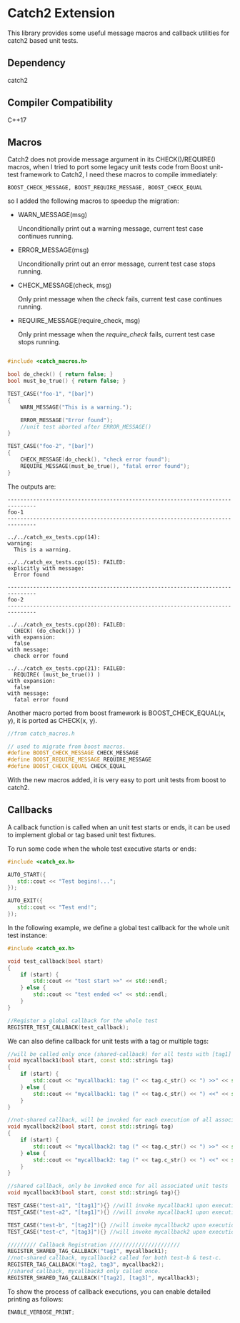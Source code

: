 # Catch2 Extension

This library provides some useful message macros and callback utilities for catch2 based unit tests.

## Dependency
catch2

## Compiler Compatibility

C++17

## Macros

Catch2 does not provide message argument in its CHECK()/REQUIRE() macros, when I tried to port some legacy unit tests code from Boost unit-test framework to Catch2, I need these macros to compile immediately:

```
BOOST_CHECK_MESSAGE, BOOST_REQUIRE_MESSAGE, BOOST_CHECK_EQUAL
```
so I added the following macros to speedup the migration: 


- WARN_MESSAGE(msg) 

  Unconditionally print out a warning message, current test case continues running.

- ERROR_MESSAGE(msg) 

  Unconditionally print out an error message, current test case stops running.

- CHECK_MESSAGE(check, msg)

  Only print message when the _check_ fails, current test case continues running.

- REQUIRE_MESSAGE(require_check, msg)

  Only print message when the _require_check_ fails, current test case stops running.


```c++

#include <catch_macros.h>

bool do_check() { return false; }
bool must_be_true() { return false; }

TEST_CASE("foo-1", "[bar]")
{
    WARN_MESSAGE("This is a warning.");

    ERROR_MESSAGE("Error found");
    //unit test aborted after ERROR_MESSAGE()
}

TEST_CASE("foo-2", "[bar]")
{
    CHECK_MESSAGE(do_check(), "check error found");
    REQUIRE_MESSAGE(must_be_true(), "fatal error found");
}

```

The outputs are:

```
-------------------------------------------------------------------------------
foo-1
-------------------------------------------------------------------------------

../../catch_ex_tests.cpp(14):
warning:
  This is a warning.

../../catch_ex_tests.cpp(15): FAILED:
explicitly with message:
  Error found

-------------------------------------------------------------------------------
foo-2
-------------------------------------------------------------------------------

../../catch_ex_tests.cpp(20): FAILED:
  CHECK( (do_check()) )
with expansion:
  false
with message:
  check error found

../../catch_ex_tests.cpp(21): FAILED:
  REQUIRE( (must_be_true()) )
with expansion:
  false
with message:
  fatal error found
```

Another macro ported from boost framework is BOOST_CHECK_EQUAL(x, y), it is ported as CHECK(x, y).

```c++
//from catch_macros.h

// used to migrate from boost macros.
#define BOOST_CHECK_MESSAGE CHECK_MESSAGE
#define BOOST_REQUIRE_MESSAGE REQUIRE_MESSAGE
#define BOOST_CHECK_EQUAL CHECK_EQUAL

```

With the new macros added, it is very easy to port unit tests from boost to catch2.

## Callbacks

A callback function is called when an unit test starts or ends, it can be used to implement global or tag based unit test fixtures.


To run some code when the whole test executive starts or ends:

```c++
#include <catch_ex.h>

AUTO_START({
   std::cout << "Test begins!...";
});

AUTO_EXIT({
   std::cout << "Test end!";
});
```
In the following example, we define a global test callback for the whole unit test instance:

```c++
#include <catch_ex.h>

void test_callback(bool start)
{
    if (start) {
        std::cout << "test start >>" << std::endl;
    } else {
        std::cout << "test ended <<" << std::endl;
    }
}

//Register a global callback for the whole test
REGISTER_TEST_CALLBACK(test_callback);
```

We can also define callback for unit tests with a tag or multiple tags:

```c++
//will be called only once (shared-callback) for all tests with [tag1]
void mycallback1(bool start, const std::string& tag)
{
    if (start) {
        std::cout << "mycallback1: tag (" << tag.c_str() << ") >>" << std::endl;
    } else {
        std::cout << "mycallback1: tag (" << tag.c_str() << ") <<" << std::endl;
    }
}

//not-shared callback, will be invoked for each execution of all associated unit tests
void mycallback2(bool start, const std::string& tag)
{
    if (start) {
        std::cout << "mycallback2: tag (" << tag.c_str() << ") >>" << std::endl;
    } else {
        std::cout << "mycallback2: tag (" << tag.c_str() << ") <<" << std::endl;
    }
}

//shared callback, only be invoked once for all associated unit tests
void mycallback3(bool start, const std::string& tag){}

TEST_CASE("test-a1", "[tag1]"){} //will invoke mycallback1 upon execution
TEST_CASE("test-a2", "[tag1]"){} //will invoke mycallback1 upon execution

TEST_CASE("test-b", "[tag2]"){} //will invoke mycallback2 upon execution
TEST_CASE("test-c", "[tag3]"){} //will invoke mycallback2 upon execution

///////// Callback Registration //////////////////////
REGISTER_SHARED_TAG_CALLBACK("tag1", mycallback1);
//not-shared callback, mycallback2 called for both test-b & test-c.
REGISTER_TAG_CALLBACK("tag2, tag3", mycallback2);
//shared callback, mycallback3 only called once.
REGISTER_SHARED_TAG_CALLBACK("[tag2], [tag3]", mycallback3);
```

To show the process of callback executions, you can enable detailed printing as follows:

```c++
ENABLE_VERBOSE_PRINT;
```

